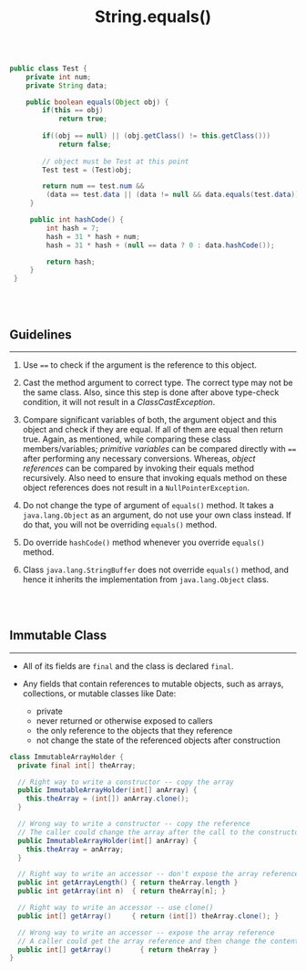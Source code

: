 # <center>String.equals()</center>



<br></br>

```java
public class Test {
    private int num;
    private String data;

    public boolean equals(Object obj) {
        if(this == obj)
            return true;
        
        if((obj == null) || (obj.getClass() != this.getClass())) 
            return false;
        
        // object must be Test at this point
        Test test = (Test)obj;

        return num == test.num &&
         (data == test.data || (data != null && data.equals(test.data)));
     }

     public int hashCode() {
         int hash = 7;
         hash = 31 * hash + num;
         hash = 31 * hash + (null == data ? 0 : data.hashCode());

         return hash;
     }
 }
```

<br></br>



## Guidelines
----
1. Use `==` to check if the argument is the reference to this object. 

2. Cast the method argument to correct type. The correct type may not be the same class. Also, since this step is done after above type-check condition, it will not result in a _ClassCastException_. 

3. Compare significant variables of both, the argument object and this object and check if they are equal. If all of them are equal then return true. Again, as mentioned, while comparing these class members/variables; *primitive variables* can be compared directly with `==` after performing any necessary conversions. Whereas, *object references* can be compared by invoking their equals method recursively. Also need to ensure that invoking equals method on these object references does not result in a `NullPointerException`.

4. Do not change the type of argument of `equals()` method. It takes a `java.lang.Object` as an argument, do not use your own class instead. If do that, you will not be overriding `equals()` method. 

5. Do override `hashCode()` method whenever you override `equals()` method.

6. Class `java.lang.StringBuffer` does not override `equals()` method, and hence it inherits the implementation from `java.lang.Object` class.

<br></br>



## Immutable Class
----
* All of its fields are `final` and the class is declared `final`.

* Any fields that contain references to mutable objects, such as arrays, collections, or mutable classes like Date: 
    * private
    * never returned or otherwise exposed to callers
    * the only reference to the objects that they reference
    * not change the state of the referenced objects after construction

```java
class ImmutableArrayHolder {
  private final int[] theArray;

  // Right way to write a constructor -- copy the array
  public ImmutableArrayHolder(int[] anArray) {
    this.theArray = (int[]) anArray.clone();
  }

  // Wrong way to write a constructor -- copy the reference
  // The caller could change the array after the call to the constructor
  public ImmutableArrayHolder(int[] anArray) {
    this.theArray = anArray;
  }

  // Right way to write an accessor -- don't expose the array reference
  public int getArrayLength() { return theArray.length }
  public int getArray(int n)  { return theArray[n]; }

  // Right way to write an accessor -- use clone()
  public int[] getArray()     { return (int[]) theArray.clone(); }

  // Wrong way to write an accessor -- expose the array reference
  // A caller could get the array reference and then change the contents
  public int[] getArray()       { return theArray }
}
```